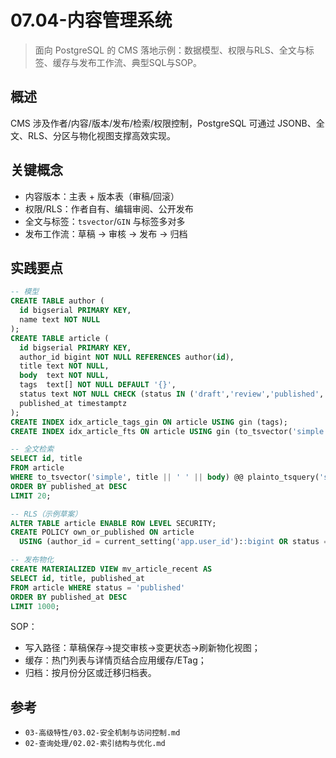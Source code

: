 ﻿# 07.04-内容管理系统

> 面向 PostgreSQL 的 CMS 落地示例：数据模型、权限与RLS、全文与标签、缓存与发布工作流、典型SQL与SOP。

## 概述

CMS 涉及作者/内容/版本/发布/检索/权限控制，PostgreSQL 可通过 JSONB、全文、RLS、分区与物化视图支撑高效实现。

## 关键概念

- 内容版本：主表 + 版本表（审稿/回滚）
- 权限/RLS：作者自有、编辑审阅、公开发布
- 全文与标签：`tsvector`/`GIN` 与标签多对多
- 发布工作流：草稿 → 审核 → 发布 → 归档

## 实践要点

```sql
-- 模型
CREATE TABLE author (
  id bigserial PRIMARY KEY,
  name text NOT NULL
);
CREATE TABLE article (
  id bigserial PRIMARY KEY,
  author_id bigint NOT NULL REFERENCES author(id),
  title text NOT NULL,
  body  text NOT NULL,
  tags  text[] NOT NULL DEFAULT '{}',
  status text NOT NULL CHECK (status IN ('draft','review','published','archived')),
  published_at timestamptz
);
CREATE INDEX idx_article_tags_gin ON article USING gin (tags);
CREATE INDEX idx_article_fts ON article USING gin (to_tsvector('simple', title || ' ' || body));

-- 全文检索
SELECT id, title
FROM article
WHERE to_tsvector('simple', title || ' ' || body) @@ plainto_tsquery('simple', $1)
ORDER BY published_at DESC
LIMIT 20;

-- RLS（示例草案）
ALTER TABLE article ENABLE ROW LEVEL SECURITY;
CREATE POLICY own_or_published ON article
  USING (author_id = current_setting('app.user_id')::bigint OR status = 'published');

-- 发布物化
CREATE MATERIALIZED VIEW mv_article_recent AS
SELECT id, title, published_at
FROM article WHERE status = 'published'
ORDER BY published_at DESC
LIMIT 1000;
```

SOP：

- 写入路径：草稿保存→提交审核→变更状态→刷新物化视图；
- 缓存：热门列表与详情页结合应用缓存/ETag；
- 归档：按月份分区或迁移归档表。

## 参考

- `03-高级特性/03.02-安全机制与访问控制.md`
- `02-查询处理/02.02-索引结构与优化.md`
